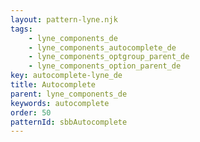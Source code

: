 ```yaml
---
layout: pattern-lyne.njk
tags: 
    - lyne_components_de
    - lyne_components_autocomplete_de
    - lyne_components_optgroup_parent_de
    - lyne_components_option_parent_de
key: autocomplete-lyne_de
title: Autocomplete
parent: lyne_components_de
keywords: autocomplete
order: 50
patternId: sbbAutocomplete
---
```

